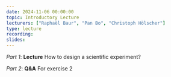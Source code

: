 ```yaml
---
date: 2024-11-06 00:00:00
topic: Introductory Lecture
lecturers: ["Raphaël Baur", "Pan Bo", "Christoph Hölscher"]
type: lecture
recording:
slides:
---
```


_Part 1_: **Lecture** How to design a scientific experiment?

_Part 2_: **Q&A** For exercise 2